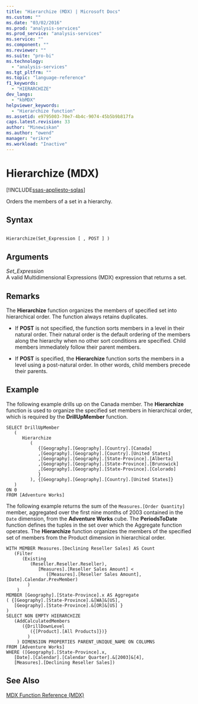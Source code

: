 ```yaml
---
title: "Hierarchize (MDX) | Microsoft Docs"
ms.custom: ""
ms.date: "03/02/2016"
ms.prod: "analysis-services"
ms.prod_service: "analysis-services"
ms.service: ""
ms.component: ""
ms.reviewer: ""
ms.suite: "pro-bi"
ms.technology: 
  - "analysis-services"
ms.tgt_pltfrm: ""
ms.topic: "language-reference"
f1_keywords: 
  - "HIERARCHIZE"
dev_langs: 
  - "kbMDX"
helpviewer_keywords: 
  - "Hierarchize function"
ms.assetid: e9795003-70e7-4b4c-9074-45b5b9b817fa
caps.latest.revision: 33
author: "Minewiskan"
ms.author: "owend"
manager: "erikre"
ms.workload: "Inactive"
---
```

# Hierarchize (MDX)
[!INCLUDE[ssas-appliesto-sqlas](../includes/ssas-appliesto-sqlas.md)]

  Orders the members of a set in a hierarchy.  
  
## Syntax  
  
```  
  
Hierarchize(Set_Expression [ , POST ] )  
```  
  
## Arguments  
 *Set_Expression*  
 A valid Multidimensional Expressions (MDX) expression that returns a set.  
  
## Remarks  
 The **Hierarchize** function organizes the members of specified set into hierarchical order. The function always retains duplicates.  
  
-   If **POST** is not specified, the function sorts members in a level in their natural order. Their natural order is the default ordering of the members along the hierarchy when no other sort conditions are specified. Child members immediately follow their parent members.  
  
-   If **POST** is specified, the **Hierarchize** function sorts the members in a level using a post-natural order. In other words, child members precede their parents.  
  
## Example  
 The following example drills up on the Canada member. The **Hierarchize** function is used to organize the specified set members in hierarchical order, which is required by the **DrillUpMember** function.  
  
```  
SELECT DrillUpMember   
   (  
      Hierarchize  
         (  
            {[Geography].[Geography].[Country].[Canada]  
            ,[Geography].[Geography].[Country].[United States]  
            ,[Geography].[Geography].[State-Province].[Alberta]  
            ,[Geography].[Geography].[State-Province].[Brunswick]  
            ,[Geography].[Geography].[State-Province].[Colorado]   
            }  
         ), {[Geography].[Geography].[Country].[United States]}  
   )  
ON 0  
FROM [Adventure Works]  
```  
  
 The following example returns the sum of the `Measures.[Order Quantity]` member, aggregated over the first nine months of 2003 contained in the `Date` dimension, from the **Adventure Works** cube. The **PeriodsToDate** function defines the tuples in the set over which the Aggregate function operates. The **Hierarchize** function organizes the members of the specified set of members from the Product dimension in hierarchical order.  
  
```  
WITH MEMBER Measures.[Declining Reseller Sales] AS Count  
   (Filter  
      (Existing  
         (Reseller.Reseller.Reseller),   
            [Measures].[Reseller Sales Amount] <   
               ([Measures].[Reseller Sales Amount],[Date].Calendar.PrevMember)  
        )  
    )  
MEMBER [Geography].[State-Province].x AS Aggregate   
( {[Geography].[State-Province].&[WA]&[US],   
   [Geography].[State-Province].&[OR]&[US] }   
)  
SELECT NON EMPTY HIERARCHIZE   
   (AddCalculatedMembers   
      ({DrillDownLevel  
         ({[Product].[All Products]})}  
        )  
    ) DIMENSION PROPERTIES PARENT_UNIQUE_NAME ON COLUMNS   
FROM [Adventure Works]  
WHERE ([Geography].[State-Province].x,   
   [Date].[Calendar].[Calendar Quarter].&[2003]&[4],  
   [Measures].[Declining Reseller Sales])  
```  
  
## See Also  
 [MDX Function Reference &#40;MDX&#41;](../mdx/mdx-function-reference-mdx.md)  
  
  
